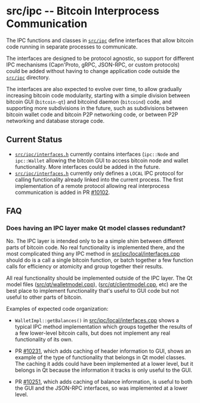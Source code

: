 src/ipc -- Bitcoin Interprocess Communication
=============================================

The IPC functions and classes in [`src/ipc`](.) define interfaces that allow
bitcoin code running in separate processes to communicate.

The interfaces are designed to be protocol agnostic, so support for different
IPC mechanisms (Capn'Proto, gRPC, JSON-RPC, or custom protocols) could be added
without having to change application code outside the [`src/ipc`](.) directory.

The interfaces are also expected to evolve over time, to allow gradually
increasing bitcoin code modularity, starting with a simple division between
bitcoin GUI (`bitcoin-qt`) and bitcoind daemon (`bitcoind`) code, and
supporting more subdivisions in the future, such as subdivisions between
bitcoin wallet code and bitcoin P2P networking code, or between P2P networking
and database storage code.

Current Status
--------------

* [`src/ipc/interfaces.h`](interfaces.h) currently contains interfaces (`ipc::Node` and
  `ipc::Wallet` allowing the bitcoin GUI to access bitcoin node and wallet
  functionality. More interfaces could be added in the future.
* [`src/ipc/interfaces.h`](interfaces.h) currently only defines a `LOCAL` IPC protocol
  for calling functionality already linked into the current process. The first
  implementation of a remote protocol allowing real interprocess communication
  is added in PR [#10102](https://github.com/bitcoin/bitcoin/pull/10102).

FAQ
---

### Does having an IPC layer make Qt model classes redundant?

No. The IPC layer is intended only to be a simple shim between different parts
of bitcoin code. No real functionality is implemented there, and the most
complicated thing any IPC method in
[src/ipc/local/interfaces.cpp](local/interfaces.cpp) should do is a call a
single bitcoin function, or batch together a few function calls for efficiency
or atomicity and group together their results.

All real functionality should be implemented outside of the IPC layer. The Qt
model files ([src/qt/walletmodel.cpp](../qt/walletmodel.cpp)),
([src/qt/clientmodel.cpp](../qt/clientmodel.cpp), etc) are the best place to
implement functionality that's useful to GUI code but not useful to other parts
of bitcoin.

Examples of expected code organization:

* `WalletImpl::getBalances()` in
  [src/ipc/local/interfaces.cpp](local/interfaces.cpp) shows a typical IPC
  method implementation which groups together the results of a few lower-level
  bitcoin calls, but does not implement any real functionality of its own.

* PR [#10231](https://github.com/bitcoin/bitcoin/pull/10231), which adds caching
  of header information to GUI, shows an example of the type of functionality
  that belongs in Qt model classes. The caching it adds could have been
  implemented at a lower level, but it belongs in Qt because the information it
  tracks is only useful to the GUI.

* PR [#10251](https://github.com/bitcoin/bitcoin/pull/10251), which adds caching
  of balance information, is useful to both the GUI and the JSON-RPC interfaces,
  so was implemented at a lower level.
